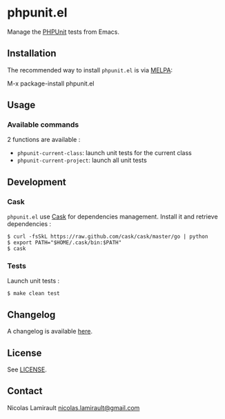 # phpunit.el

Manage the [PHPUnit](http://phpunit.de) tests from Emacs.

## Installation

The recommended way to install ``phpunit.el`` is via [MELPA](http://melpa.milkbox.net/):

M-x package-install phpunit.el


## Usage

### Available commands

2 functions are available :
* `phpunit-current-class`: launch unit tests for the current class
* `phpunit-current-project`: launch all unit tests


## Development

### Cask

``phpunit.el`` use [Cask](https://github.com/cask/cask) for dependencies
management. Install it and retrieve dependencies :

    $ curl -fsSkL https://raw.github.com/cask/cask/master/go | python
    $ export PATH="$HOME/.cask/bin:$PATH"
    $ cask


### Tests

Launch unit tests :

    $ make clean test


## Changelog

A changelog is available [here](ChangeLog.md).


## License

See [LICENSE](LICENSE).


## Contact

Nicolas Lamirault <nicolas.lamirault@gmail.com>

